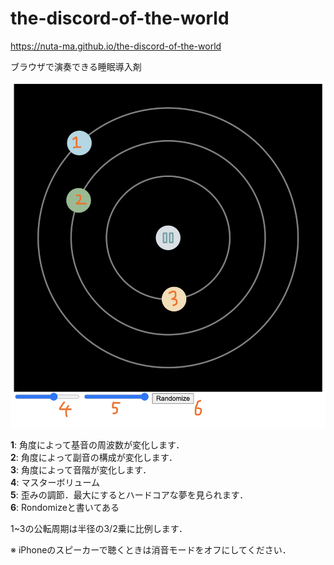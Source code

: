 # the-discord-of-the-world
<https://nuta-ma.github.io/the-discord-of-the-world>  

ブラウザで演奏できる睡眠導入剤  

![Play Example](example.png?raw=true)

**1**: 角度によって基音の周波数が変化します．  
**2**: 角度によって副音の構成が変化します．  
**3**: 角度によって音階が変化します．  
**4**: マスターボリューム  
**5**: 歪みの調節．最大にするとハードコアな夢を見られます．  
**6**: Rondomizeと書いてある

1~3の公転周期は半径の3/2乗に比例します．

※ iPhoneのスピーカーで聴くときは消音モードをオフにしてください．  
